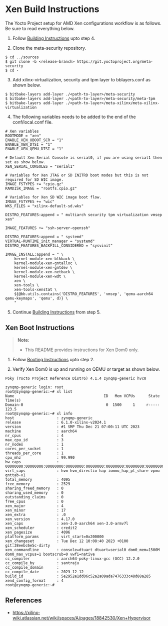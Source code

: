 # Xen Build Instructions

The Yocto Project setup for AMD Xen configurations workflow is as follows. Be sure
to read everything below.

1. Follow [Building Instructions](../README.building.md) upto step 4.

2. Clone the meta-security repository.
```
$ cd ../sources
$ git clone -b <release-branch> https://git.yoctoproject.org/meta-security
$ cd -
```

3. Add xilinx-virtualization, security and tpm layer to bblayers.conf as shown below.
```
$ bitbake-layers add-layer ./<path-to-layer>/meta-security
$ bitbake-layers add-layer ./<path-to-layer>/meta-security/meta-tpm
$ bitbake-layers add-layer ./<path-to-layer>/meta-xilinx/meta-xilinx-virtualization
```

4. The following variables needs to be added to the end of the conf/local.conf file.
```
# Xen variables
BOOTMODE = "xen"
ENABLE_XEN_UBOOT_SCR = "1"
ENABLE_XEN_DTSI = "1"
ENABLE_XEN_QEMU_DTSI = "1"

# Default Xen Serial Console is serial0, if you are using serial1 then set as show below.
XEN_SERIAL_CONSOLES = "serial1"

# Variables for Xen JTAG or SD INITRD boot modes but this is not required for SD WIC image.
IMAGE_FSTYPES += "cpio.gz"
RAMDISK_IMAGE = "rootfs.cpio.gz"

# Variables for Xen SD WIC image boot flow.
IMAGE_FSTYPES += "wic"
WKS_FILES = "xilinx-default-sd.wks"

DISTRO_FEATURES:append = " multiarch security tpm virtualization vmsep xen"

IMAGE_FEATURES += "ssh-server-openssh"

DISTRO_FEATURES:append = " systemd"
VIRTUAL-RUNTIME_init_manager = "systemd"
DISTRO_FEATURES_BACKFILL_CONSIDERED = "sysvinit"

IMAGE_INSTALL:append = " \
    kernel-module-xen-blkback \
    kernel-module-xen-gntalloc \
    kernel-module-xen-gntdev \
    kernel-module-xen-netback \
    kernel-module-xen-wdt \
    xen \
    xen-tools \
    xen-tools-xenstat \
    ${@bb.utils.contains('DISTRO_FEATURES', 'vmsep', 'qemu-aarch64 qemu-keymaps', 'qemu', d)} \
    "
```

5. Continue [Building Instructions](../README.building.md) from step 5.

## Xen Boot Instructions

> **Note:**
> * This README provides instructions for Xen Dom0 only.

1. Follow [Booting Instructions](../README.booting.md) upto step 2.

2. Verify Xen Dom0 is up and running on QEMU or target as shown below.

```
Poky (Yocto Project Reference Distro) 4.1.4 zynqmp-generic hvc0

zynqmp-generic login: root
root@zynqmp-generic:~# xl list
Name                                        ID   Mem VCPUs      State   Time(s)
Domain-0                                     0  1500     1     r-----     123.5
root@zynqmp-generic:~# xl info
host                   : zynqmp-generic
release                : 6.1.0-xilinx-v2024.1
version                : #1 SMP Thu Dec 21 07:00:11 UTC 2023
machine                : aarch64
nr_cpus                : 4
max_cpu_id             : 3
nr_nodes               : 1
cores_per_socket       : 1
threads_per_core       : 1
cpu_mhz                : 99.990
hw_caps                : 00000000:00000000:00000000:00000000:00000000:00000000:00000000:00000000
virt_caps              : hvm hvm_directio hap iommu_hap_pt_share vpmu gnttab-v1
total_memory           : 4095
free_memory            : 2529
sharing_freed_memory   : 0
sharing_used_memory    : 0
outstanding_claims     : 0
free_cpus              : 0
xen_major              : 4
xen_minor              : 17
xen_extra              : .0
xen_version            : 4.17.0
xen_caps               : xen-3.0-aarch64 xen-3.0-armv7l
xen_scheduler          : credit2
xen_pagesize           : 4096
platform_params        : virt_start=0x200000
xen_changeset          : Tue Dec 12 10:08:40 2023 +0100 git:38eebc6e5c-dirty
xen_commandline        : console=dtuart dtuart=serial0 dom0_mem=1500M dom0_max_vcpus=1 bootscrub=0 vwfi=native
cc_compiler            : aarch64-poky-linux-gcc (GCC) 12.2.0
cc_compile_by          : santraju
cc_compile_domain      :
cc_compile_date        : 2023-12-12
build_id               : 5e2952e1dd06c52a2a09ada7476333c48d88a285
xend_config_format     : 4
root@zynqmp-generic:~#
```

## References

* https://xilinx-wiki.atlassian.net/wiki/spaces/A/pages/18842530/Xen+Hypervisor
